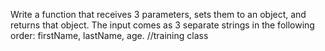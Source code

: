 Write a function that receives 3 parameters, sets them to an object, and returns that object.
The input comes as 3 separate strings in the following order: firstName, lastName, age.
//training class